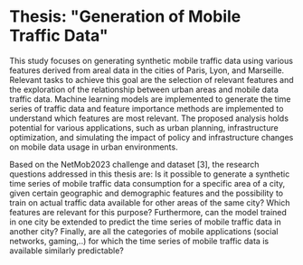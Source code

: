 # Thesis: "Generation of Mobile Traffic Data"

This study focuses on generating synthetic mobile traffic data using various features derived from areal data in the cities of Paris, Lyon, and Marseille.
Relevant tasks to achieve this goal are the selection of relevant features and the exploration of the relationship between urban areas and mobile data traffic data. 
Machine learning models are implemented to generate the time series of traffic data and feature importance methods are implemented to understand which features are most relevant. 
The proposed analysis holds potential for various applications, such as urban planning, infrastructure optimization, and simulating the impact of policy and infrastructure changes on mobile data usage in urban environments.

Based on the NetMob2023 challenge and dataset [3], the research questions addressed in this thesis are: Is it possible to generate a synthetic time series of mobile traffic data consumption for a specific area of a city, given certain geographic and demographic features and the possibility to train on actual traffic data available for other areas of the same city?  Which features are relevant for this purpose? Furthermore, can the model trained in one city be extended to predict the time series of mobile traffic data in another city?  Finally, are all the categories of mobile applications (social networks, gaming,..) for which the time series of mobile traffic data is available similarly predictable?
